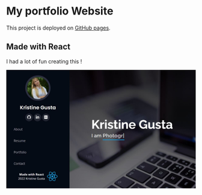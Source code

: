 # My portfolio Website

This project is deployed on [GitHub pages](https://kristinegusta.com).

## Made with React

I had a lot of fun creating this !

![Screenshot](port-screenshot.JPG "screenshot")
